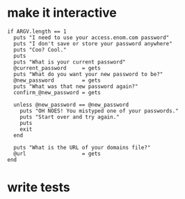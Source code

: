 # make it interactive
    if ARGV.length == 1
      puts "I need to use your access.enom.com password"
      puts "I don't save or store your password anywhere"
      puts "Coo? Cool."
      puts
      puts "What is your current password"
      @current_password     = gets
      puts "What do you want your new password to be?"
      @new_password         = gets
      puts "What was that new password again?"
      confirm_@new_password = gets
   
      unless @new_password == @new_password
        puts "OH NOES! You mistyped one of your passwords."
        puts "Start over and try again."
        puts
        exit
      end
   
      puts "What is the URL of your domains file?"
      @url                  = gets
    end

# write tests
